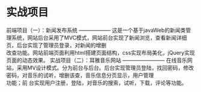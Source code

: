 实战项目
=====   
前端项目（一）：新闻发布系统
——————
  这是一个基于javaWeb的新闻类管理系统，网站后台采用了MVC模式，网站前台实现了新闻浏览，查看新闻详细页，后台实现了管理员登录，对新闻的增删<br>
  改查功能。网站前端页面利用html搭建页面结构，css实现布局美化，jQuery实现页面的动态效果。
实战项目（二）：耳雅音乐网站
————————
  在线音乐网站，采用MV设计模式。分为前台与后台。后台实现管理员登陆，找回密码，修改密码，对音乐的试听，增删该查，音乐信息分页显示，用户管理<br>功能；前  台实现用户注册，登陆，对音乐的搜索，试听，下载，评论等功能。
  
